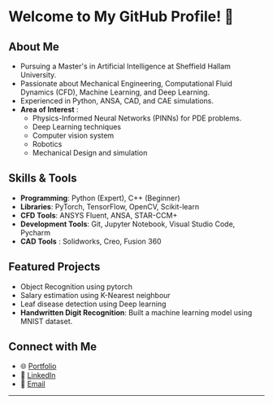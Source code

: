 # Welcome to My GitHub Profile! 👋

## About Me
- Pursuing a Master's in Artificial Intelligence at Sheffield Hallam University.
- Passionate about Mechanical Engineering, Computational Fluid Dynamics (CFD), Machine Learning, and Deep Learning.
- Experienced in Python, ANSA, CAD, and CAE simulations.
- **Area of Interest** : 
  - Physics-Informed Neural Networks (PINNs) for PDE problems.
  - Deep Learning techniques
  - Computer vision system
  - Robotics
  - Mechanical Design and simulation

## Skills & Tools
- **Programming**: Python (Expert), C++ (Beginner)
- **Libraries**: PyTorch, TensorFlow, OpenCV, Scikit-learn
- **CFD Tools**: ANSYS Fluent, ANSA, STAR-CCM+
- **Development Tools**: Git, Jupyter Notebook, Visual Studio Code, Pycharm
- **CAD Tools** : Solidworks, Creo, Fusion 360

## Featured Projects
- Object Recognition using pytorch
- Salary estimation using K-Nearest neighbour
- Leaf disease detection using Deep learning
- **Handwritten Digit Recognition**: Built a machine learning model using MNIST dataset.

## Connect with Me
- 🌐 [Portfolio](https://www.linkedin.com/in/velanc/)
- 💼 [LinkedIn](https://www.linkedin.com/in/velanc/)
- 📧 [Email](mailto:velanc.uk@gmail.com)

---

